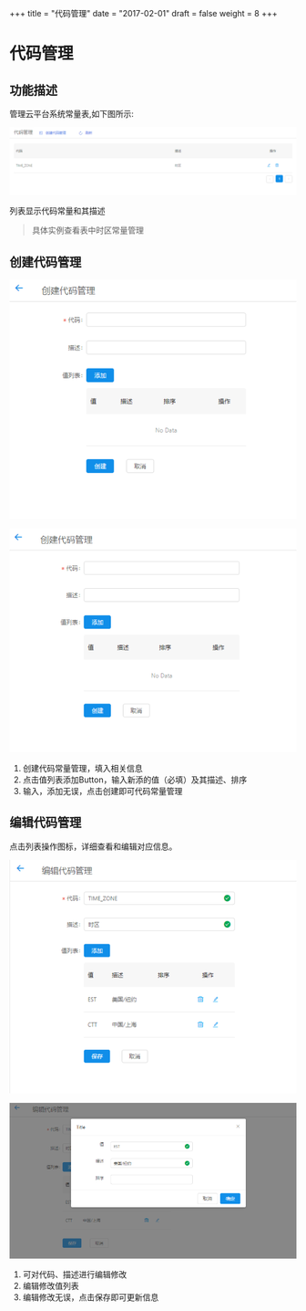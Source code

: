 +++
title = "代码管理"
date = "2017-02-01"
draft = false
weight = 8
+++

# 代码管理

## 功能描述

管理云平台系统常量表,如下图所示:

![](./images/index.png)

列表显示代码常量和其描述

> 具体实例查看表中时区常量管理

## 创建代码管理

![](./images/create1.png)

![](./images/add1.png)

1. 创建代码常量管理，填入相关信息
2. 点击值列表添加Button，输入新添的值（必填）及其描述、排序
3. 输入，添加无误，点击创建即可代码常量管理

## 编辑代码管理

点击列表操作图标，详细查看和编辑对应信息。

![](./images/edit1.png)

![](./images/edit_2.png)

1. 可对代码、描述进行编辑修改
2. 编辑修改值列表
3. 编辑修改无误，点击保存即可更新信息
